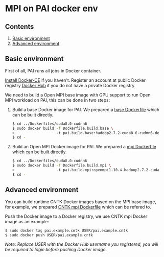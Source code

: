 # MPI on PAI docker env

## Contents

1. [Basic environment](#basic-environment)
2. [Advanced environment](#advanced-environment)

## Basic environment

First of all, PAI runs all jobs in Docker container.

[Install Docker-CE](https://docs.docker.com/install/linux/docker-ce/ubuntu/) if you haven't. Register an account at public Docker registry [Docker Hub](https://hub.docker.com/) if you do not have a private Docker registry.

We need to build a Open MPI base image with GPU support to run Open MPI workload on PAI, this can be done in two steps:

1. Build a base Docker image for PAI. We prepared a [base Dockerfile](../Dockerfiles/cuda8.0-cudnn6/Dockerfile.build.base) which can be built directly.

    ```bash
    $ cd ../Dockerfiles/cuda8.0-cudnn6
    $ sudo docker build -f Dockerfile.build.base \
    >                   -t pai.build.base:hadoop2.7.2-cuda8.0-cudnn6-devel-ubuntu16.04 .
    $ cd -
    ```

2. Build an Open MPI Docker image for PAI. We prepared a [mpi Dockerfile](../Dockerfiles/cuda8.0-cudnn6/Dockerfile.build.mpi) which can be built directly.

    ```bash
    $ cd ../Dockerfiles/cuda8.0-cudnn6
    $ sudo docker build -f Dockerfile.build.mpi \
    >                   -t pai.build.mpi:openmpi1.10.4-hadoop2.7.2-cuda8.0-cudnn6-devel-ubuntu16.04 .
    $ cd -
    ```


## Advanced environment

You can build runtime CNTK Docker images based on the MPI base image,
for example, we prepared [CNTK mpi Dockerfile](./Dockerfile.example.cntk-mpi) which can be refered to.

Push the Docker image to a Docker registry, we use CNTK mpi Docker image as an example:

```bash
$ sudo docker tag pai.example.cntk USER/pai.example.cntk
$ sudo docker push USER/pai.example.cntk
```
*Note: Replace USER with the Docker Hub username you registered, you will be required to login before pushing Docker image.*
